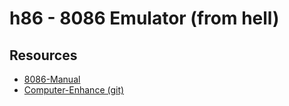 # h86 - 8086 Emulator (from hell)

## Resources

- [8086-Manual](https://edge.edx.org/c4x/BITSPilani/EEE231/asset/8086_family_Users_Manual_1_.pdf)
- [Computer-Enhance (git)](https://edge.edx.org/c4x/BITSPilani/EEE231/asset/8086_family_Users_Manual_1_.pdf)
